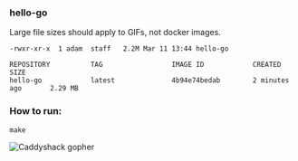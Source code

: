 ### hello-go

Large file sizes should apply to GIFs, not docker images.

```
-rwxr-xr-x  1 adam  staff   2.2M Mar 11 13:44 hello-go

REPOSITORY          TAG                 IMAGE ID            CREATED             SIZE
hello-go            latest              4b94e74bedab        2 minutes ago       2.29 MB
```

### How to run:

`make`

![Caddyshack gopher][gopher]

[gopher]: https://github.com/adampats/hello-go/raw/master/gopher.gif "Caddyshack gopher"
